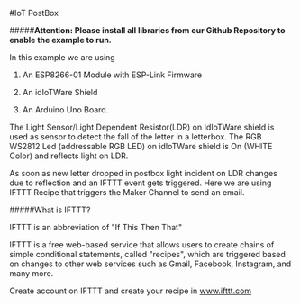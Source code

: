 #IoT PostBox
    
#####**Attention: Please install all libraries from our Github Repository to enable the example to run.**

In this example we are using

1) An ESP8266-01 Module with ESP-Link Firmware

2) An idIoTWare Shield

3) An Arduino Uno Board.


The Light Sensor/Light Dependent Resistor(LDR) on IdIoTWare shield is used as sensor to detect the fall of the letter in a letterbox.
The RGB WS2812 Led (addressable RGB LED) on idIoTWare shield is On (WHITE Color) and reflects light on LDR.

As soon as new letter dropped in postbox light incident on LDR changes due to reflection and an IFTTT event gets triggered.
Here we are using IFTTT Recipe that triggers the Maker Channel to send an email. 

#####What is IFTTT? 

IFTTT is an abbreviation of "If This Then That"

IFTTT is a free web-based service that allows users to create chains of simple conditional statements,
called "recipes", which are triggered based on changes to other web services such as Gmail, Facebook,
Instagram, and many more.


Create account on IFTTT and create your recipe in www.ifttt.com

